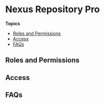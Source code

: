 # Nexus Repository Pro



**Topics**  
- [Roles and Permissions](#roles-and-permissions)
- [Access](#access)
- [FAQs](#faqs)


## Roles and Permissions


## Access



## FAQs